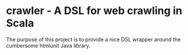 # crawler - A DSL for web crawling in Scala

The purpose of this project is to provide a nice DSL wrapper around the
cumbersome htmlunit Java library.
